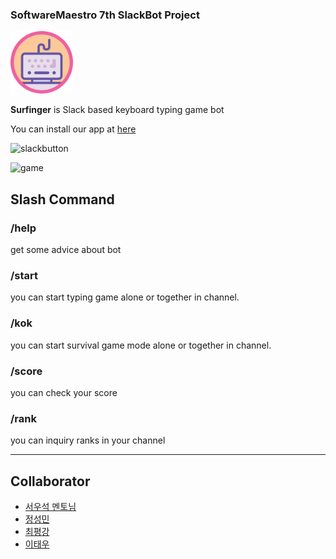 ### SoftwareMaestro 7th SlackBot Project 

<img src="https://github.com/JSpiner/Soma_SlackBot_taja/raw/develop/imgs/logo-circle-512.png" width="100" height="100" />

**Surfinger** is Slack based keyboard typing game bot 

You can install our app at [here](https://surfinger.xyz)

![slackbutton](https://platform.slack-edge.com/img/add_to_slack.png)  

![game](https://www.surfinger.xyz:5014/wordpress/wp-content/uploads/2015/01/start-1.gif)

## Slash Command

### /help
get some advice about bot

### /start 
you can start typing game alone or together in channel.

### /kok 
you can start survival game mode alone or together in channel.

### /score
you can check your score 

### /rank
you can inquiry ranks in your channel


***
## Collaborator
- [서우석 멘토님](https://github.com/steveseo)
- [정성민](https://github.com/JSpiner)
- [최평강](https://github.com/yenoss)
- [이태우](https://github.com/twpower)
